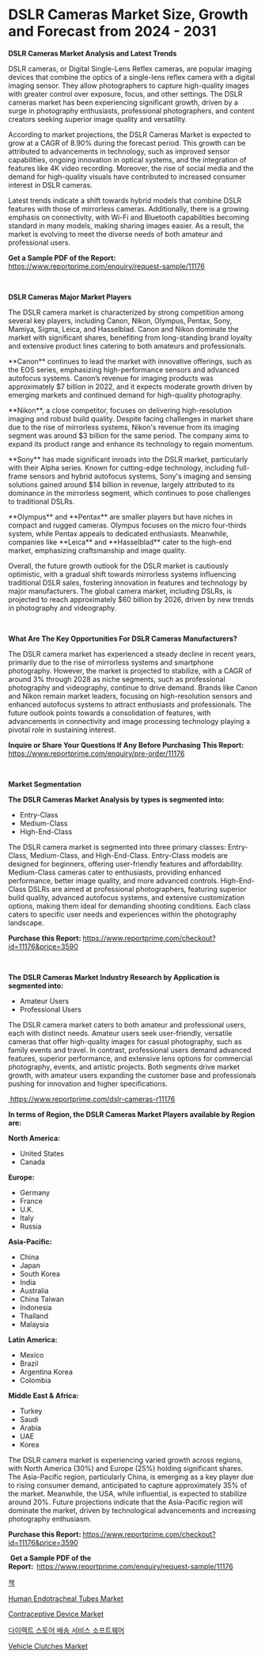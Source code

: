 <p><h1>DSLR Cameras Market Size, Growth and Forecast from 2024 - 2031</h1></p><p><strong>DSLR Cameras Market Analysis and Latest Trends</strong></p>
<p><p>DSLR cameras, or Digital Single-Lens Reflex cameras, are popular imaging devices that combine the optics of a single-lens reflex camera with a digital imaging sensor. They allow photographers to capture high-quality images with greater control over exposure, focus, and other settings. The DSLR cameras market has been experiencing significant growth, driven by a surge in photography enthusiasts, professional photographers, and content creators seeking superior image quality and versatility. </p><p>According to market projections, the DSLR Cameras Market is expected to grow at a CAGR of 8.90% during the forecast period. This growth can be attributed to advancements in technology, such as improved sensor capabilities, ongoing innovation in optical systems, and the integration of features like 4K video recording. Moreover, the rise of social media and the demand for high-quality visuals have contributed to increased consumer interest in DSLR cameras.</p><p>Latest trends indicate a shift towards hybrid models that combine DSLR features with those of mirrorless cameras. Additionally, there is a growing emphasis on connectivity, with Wi-Fi and Bluetooth capabilities becoming standard in many models, making sharing images easier. As a result, the market is evolving to meet the diverse needs of both amateur and professional users.</p></p>
<p><strong>Get a Sample PDF of the Report:&nbsp;</strong> <a href="https://www.reportprime.com/enquiry/request-sample/11176">https://www.reportprime.com/enquiry/request-sample/11176</a></p>
<p>&nbsp;</p>
<p><strong>DSLR Cameras Major Market Players</strong></p>
<p><p>The DSLR camera market is characterized by strong competition among several key players, including Canon, Nikon, Olympus, Pentax, Sony, Mamiya, Sigma, Leica, and Hasselblad. Canon and Nikon dominate the market with significant shares, benefiting from long-standing brand loyalty and extensive product lines catering to both amateurs and professionals.</p><p>**Canon** continues to lead the market with innovative offerings, such as the EOS series, emphasizing high-performance sensors and advanced autofocus systems. Canon’s revenue for imaging products was approximately $7 billion in 2022, and it expects moderate growth driven by emerging markets and continued demand for high-quality photography.</p><p>**Nikon**, a close competitor, focuses on delivering high-resolution imaging and robust build quality. Despite facing challenges in market share due to the rise of mirrorless systems, Nikon's revenue from its imaging segment was around $3 billion for the same period. The company aims to expand its product range and enhance its technology to regain momentum.</p><p>**Sony** has made significant inroads into the DSLR market, particularly with their Alpha series. Known for cutting-edge technology, including full-frame sensors and hybrid autofocus systems, Sony's imaging and sensing solutions gained around $14 billion in revenue, largely attributed to its dominance in the mirrorless segment, which continues to pose challenges to traditional DSLRs.</p><p>**Olympus** and **Pentax** are smaller players but have niches in compact and rugged cameras. Olympus focuses on the micro four-thirds system, while Pentax appeals to dedicated enthusiasts. Meanwhile, companies like **Leica** and **Hasselblad** cater to the high-end market, emphasizing craftsmanship and image quality.</p><p>Overall, the future growth outlook for the DSLR market is cautiously optimistic, with a gradual shift towards mirrorless systems influencing traditional DSLR sales, fostering innovation in features and technology by major manufacturers. The global camera market, including DSLRs, is projected to reach approximately $60 billion by 2026, driven by new trends in photography and videography.</p></p>
<p>&nbsp;</p>
<p><strong>What Are The Key Opportunities For DSLR Cameras Manufacturers?</strong></p>
<p><p>The DSLR camera market has experienced a steady decline in recent years, primarily due to the rise of mirrorless systems and smartphone photography. However, the market is projected to stabilize, with a CAGR of around 3% through 2028 as niche segments, such as professional photography and videography, continue to drive demand. Brands like Canon and Nikon remain market leaders, focusing on high-resolution sensors and enhanced autofocus systems to attract enthusiasts and professionals. The future outlook points towards a consolidation of features, with advancements in connectivity and image processing technology playing a pivotal role in sustaining interest.</p></p>
<p><strong>Inquire or Share Your Questions If Any Before Purchasing This Report:</strong> <a href="https://www.reportprime.com/enquiry/pre-order/11176">https://www.reportprime.com/enquiry/pre-order/11176</a></p>
<p>&nbsp;</p>
<p><strong>Market Segmentation</strong></p>
<p><strong>The DSLR Cameras Market Analysis by types is segmented into:</strong></p>
<p><ul><li>Entry-Class</li><li>Medium-Class</li><li>High-End-Class</li></ul></p>
<p><p>The DSLR camera market is segmented into three primary classes: Entry-Class, Medium-Class, and High-End-Class. Entry-Class models are designed for beginners, offering user-friendly features and affordability. Medium-Class cameras cater to enthusiasts, providing enhanced performance, better image quality, and more advanced controls. High-End-Class DSLRs are aimed at professional photographers, featuring superior build quality, advanced autofocus systems, and extensive customization options, making them ideal for demanding shooting conditions. Each class caters to specific user needs and experiences within the photography landscape.</p></p>
<p><strong>Purchase this Report:&nbsp;</strong><a href="https://www.reportprime.com/checkout?id=11176&price=3590">https://www.reportprime.com/checkout?id=11176&price=3590</a></p>
<p>&nbsp;</p>
<p><strong>The DSLR Cameras Market Industry Research by Application is segmented into:</strong></p>
<p><ul><li>Amateur Users</li><li>Professional Users</li></ul></p>
<p><p>The DSLR camera market caters to both amateur and professional users, each with distinct needs. Amateur users seek user-friendly, versatile cameras that offer high-quality images for casual photography, such as family events and travel. In contrast, professional users demand advanced features, superior performance, and extensive lens options for commercial photography, events, and artistic projects. Both segments drive market growth, with amateur users expanding the customer base and professionals pushing for innovation and higher specifications.</p></p>
<p><a href="https://www.reportprime.com/dslr-cameras-r11176">&nbsp;https://www.reportprime.com/dslr-cameras-r11176</a></p>
<p><strong>In terms of Region, the DSLR Cameras Market Players available by Region are:</strong></p>
<p>
    <p> <strong> North America: </strong>
        <ul>
            <li>United States</li>
            <li>Canada</li>
        </ul>
        </p> 
    <p> <strong> Europe: </strong>
        <ul>
            <li>Germany</li>
            <li>France</li>
            <li>U.K.</li>
            <li>Italy</li>
            <li>Russia</li>
        </ul>
        </p> 
    <p> <strong> Asia-Pacific: </strong>
        <ul>
            <li>China</li>
            <li>Japan</li>
            <li>South Korea</li>
            <li>India</li>
            <li>Australia</li>
            <li>China Taiwan</li>
            <li>Indonesia</li>
            <li>Thailand</li>
            <li>Malaysia</li>
        </ul>
        </p> 
    <p> <strong> Latin America: </strong>
        <ul>
            <li>Mexico</li>
            <li>Brazil</li>
            <li>Argentina Korea</li>
            <li>Colombia</li>
        </ul>
        </p> 
    <p> <strong> Middle East & Africa: </strong>
        <ul>
            <li>Turkey</li>
            <li>Saudi</li>
            <li>Arabia</li>
            <li>UAE</li>
            <li>Korea</li>
        </ul>
    </p>
    </p>
<p><p>The DSLR camera market is experiencing varied growth across regions, with North America (30%) and Europe (25%) holding significant shares. The Asia-Pacific region, particularly China, is emerging as a key player due to rising consumer demand, anticipated to capture approximately 35% of the market. Meanwhile, the USA, while influential, is expected to stabilize around 20%. Future projections indicate that the Asia-Pacific region will dominate the market, driven by technological advancements and increasing photography enthusiasm.</p></p>
<p><strong>Purchase this Report: </strong><a href="https://www.reportprime.com/checkout?id=11176&price=3590">https://www.reportprime.com/checkout?id=11176&price=3590</a></p>
<p>&nbsp;<strong>Get a Sample PDF of the Report:&nbsp;&nbsp;</strong><a href="https://www.reportprime.com/enquiry/request-sample/11176">https://www.reportprime.com/enquiry/request-sample/11176</a></p>
<p><strong></strong></p>
<p><p><a href="https://medium.com/@mark_mc_nulty87/%EC%B1%85-%EC%8B%9C%EC%9E%A5-%EA%B8%80%EB%A1%9C%EB%B2%8C-%EB%B0%8F-%EC%A7%80%EC%97%AD-%EB%B6%84%EC%84%9D-%EC%B5%9C%EC%A2%85-%EC%82%AC%EC%9A%A9%EC%9E%90-%EC%A0%9C%ED%92%88-%EB%B0%8F-%EC%A7%80%EC%97%AD%EC%97%90-%EB%8C%80%ED%95%9C-%EC%A7%91%EC%A4%91-%EB%B6%84%EC%84%9D-%EB%B0%8F-%EC%98%88%EC%B8%A1-2024-2031-27a1263441b5">책</a></p><p><a href="https://www.linkedin.com/pulse/global-human-endotracheal-tubes-market-share-growth-opportunities-j6gue?trackingId=QfLZQPeeTE6A%2Fpfytx5psQ%3D%3D">Human Endotracheal Tubes Market</a></p><p><a href="https://www.linkedin.com/pulse/contraceptive-device-industry-analysis-report-its-market-jbhye?trackingId=o6e9j9uaQM62XjCfjdbcuA%3D%3D">Contraceptive Device Market</a></p><p><a href="https://medium.com/@hossainvi014/%EC%84%B8%EA%B3%84-direct-store-delivery-service-software-market-%EC%9D%80-2024%EC%97%90%EC%84%9C-2031%EB%A1%9C-%EC%97%B0%ED%8F%89%EA%B7%A0-%EC%A6%9D%EA%B0%80%EC%9C%A8%EC%9D%84-%EB%B3%B4%EC%9D%BC-%EA%B2%83%EC%9C%BC%EB%A1%9C-%EC%98%88%EC%83%81%EB%90%A9%EB%8B%88%EB%8B%A4-16894d30be14?postPublishedType=initial">다이렉트 스토어 배송 서비스 소프트웨어</a></p><p><a href="https://issuu.com/reportprime-2/docs/vehicle-clutches-market-size-2030.p_10eca825e1193f">Vehicle Clutches Market</a></p></p>